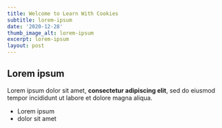 ```yaml
---
title: Welcome to Learn With Cookies
subtitle: lorem-ipsum
date: '2020-12-28'
thumb_image_alt: lorem-ipsum
excerpt: lorem-ipsum
layout: post
---
```

## Lorem ipsum

Lorem ipsum dolor sit amet, **consectetur adipiscing elit**, sed do eiusmod tempor incididunt ut labore et dolore magna aliqua.

- Lorem ipsum
- dolor sit amet
